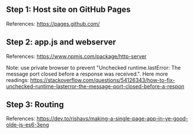 ## Step 1: Host site on GitHub Pages

References: https://pages.github.com/

## Step 2: app.js and webserver

References: https://www.npmjs.com/package/http-server

Note: use private browser to prevent "Unchecked runtime.lastError: The message port closed before a response was received.". Here more readings: https://stackoverflow.com/questions/54126343/how-to-fix-unchecked-runtime-lasterror-the-message-port-closed-before-a-respon

## Step 3: Routing

References: https://dev.to/rishavs/making-a-single-page-app-in-ye-good-olde-js-es6-3eng
